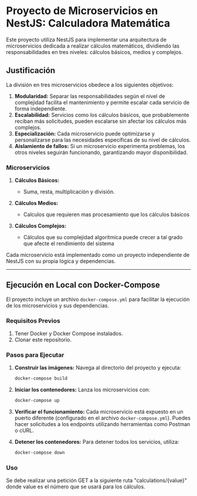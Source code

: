 # Proyecto de Microservicios en NestJS: Calculadora Matemática

Este proyecto utiliza NestJS para implementar una arquitectura de microservicios dedicada a realizar cálculos matemáticos, dividiendo las responsabilidades en tres niveles: cálculos básicos, medios y complejos.

## Justificación

La división en tres microservicios obedece a los siguientes objetivos:

1. **Modularidad:** Separar las responsabilidades según el nivel de complejidad facilita el mantenimiento y permite escalar cada servicio de forma independiente.
2. **Escalabilidad:** Servicios como los cálculos básicos, que probablemente reciban más solicitudes, pueden escalarse sin afectar los cálculos más complejos.
3. **Especialización:** Cada microservicio puede optimizarse y personalizarse para las necesidades específicas de su nivel de cálculos.
4. **Aislamiento de fallos:** Si un microservicio experimenta problemas, los otros niveles seguirán funcionando, garantizando mayor disponibilidad.

### Microservicios

1. **Cálculos Básicos:**
   - Suma, resta, multiplicación y división.

2. **Cálculos Medios:**
   - Calculos que requieren mas procesamiento que los cálculos básicos

3. **Cálculos Complejos:**
   - Cálculos que su complejidad algoritmica puede crecer a tal grado que afecte el rendimiento del sistema

Cada microservicio está implementado como un proyecto independiente de NestJS con su propia lógica y dependencias.

---

## Ejecución en Local con Docker-Compose

El proyecto incluye un archivo `docker-compose.yml` para facilitar la ejecución de los microservicios y sus dependencias.

### Requisitos Previos

1. Tener Docker y Docker Compose instalados.
2. Clonar este repositorio.

### Pasos para Ejecutar

1. **Construir las imágenes:**
   Navega al directorio del proyecto y ejecuta:
   ```bash
   docker-compose build
   ```

2. **Iniciar los contenedores:**
   Lanza los microservicios con:
   ```bash
   docker-compose up
   ```

3. **Verificar el funcionamiento:**
   Cada microservicio está expuesto en un puerto diferente (configurado en el archivo `docker-compose.yml`). Puedes hacer solicitudes a los endpoints utilizando herramientas como Postman o cURL.

4. **Detener los contenedores:**
   Para detener todos los servicios, utiliza:
   ```bash
   docker-compose down
   ```
### Uso
   Se debe realizar una petición GET a la siguiente ruta "calculations/{value}" donde value es el número que se usará para los cálculos.
